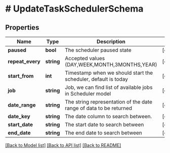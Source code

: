 # # UpdateTaskSchedulerSchema

## Properties

Name | Type | Description | Notes
------------ | ------------- | ------------- | -------------
**paused** | **bool** | The scheduler paused state | [optional]
**repeat_every** | **string** | Accepted values (DAY,WEEK,MONTH,3MONTHS,YEAR) | [optional]
**start_from** | **int** | Timestamp when we should start the scheduler, default is today | [optional]
**job** | **string** | Job, we can find list of available jobs in Scheduler model | [optional]
**date_range** | **string** | The string representation of the date range of data to be returned | [optional]
**date_key** | **string** | The date column to search between. | [optional]
**start_date** | **string** | The start date to search between | [optional]
**end_date** | **string** | The end date to search between | [optional]

[[Back to Model list]](../../README.md#models) [[Back to API list]](../../README.md#endpoints) [[Back to README]](../../README.md)
